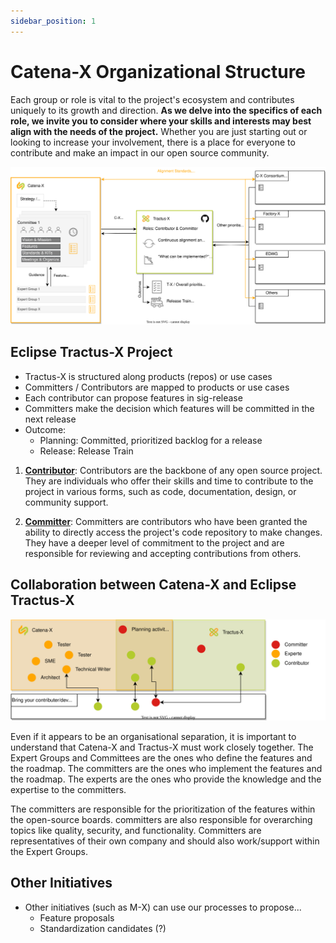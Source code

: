 ```yaml
---
sidebar_position: 1
---
```


# Catena-X Organizational Structure

Each group or role is vital to the project's ecosystem and contributes uniquely to its growth and direction. **As we delve into the specifics of each role, we invite you to consider where your skills and interests may best align with the needs of the project.** Whether you are just starting out or looking to increase your involvement, there is a place for everyone to contribute and make an impact in our open source community.

![Overview](assets/groups-roles.drawio.svg)

## Eclipse Tractus-X Project

- Tractus-X is structured along products (repos) or use cases
- Committers / Contributors are mapped to products or use cases
- Each contributor can propose features in sig-release
- Committers make the decision which features will be committed in the next release
- Outcome:
  - Planning: Committed, prioritized backlog for a release
  - Release: Release Train

1. [**Contributor**](tractus-x/contributor.md): Contributors are the backbone of any open source project. They are individuals who offer their skills and time to contribute to the project in various forms, such as code, documentation, design, or community support.

2. [**Committer**](tractus-x/committer.md): Committers are contributors who have been granted the ability to directly access the project's code repository to make changes. They have a deeper level of commitment to the project and are responsible for reviewing and accepting contributions from others.

## Collaboration between Catena-X and Eclipse Tractus-X

![Collaboration](./assets/expert-group-experts-committers.drawio.svg)

Even if it appears to be an organisational separation, it is important to understand that Catena-X and Tractus-X must work closely together. The Expert Groups and Committees are the ones who define the features and the roadmap. The committers are the ones who implement the features and the roadmap. The experts are the ones who provide the knowledge and the expertise to the committers.

The committers are responsible for the prioritization of the features within the open-source boards. committers are also responsible for overarching topics like quality, security, and functionality. Committers are representatives of their own company and should also work/support within the Expert Groups.

## Other Initiatives

- Other initiatives (such as M-X) can use our processes to propose...
  - Feature proposals
  - Standardization candidates (?)
